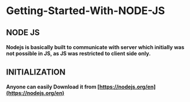 # Getting-Started-With-NODE-JS

## NODE JS

#### Nodejs is basically built to communicate with server which initially was not possible in JS, as JS was restricted to client side only.

## INITIALIZATION

#### Anyone can easily Download it from [https://nodejs.org/en](https://nodejs.org/en)

